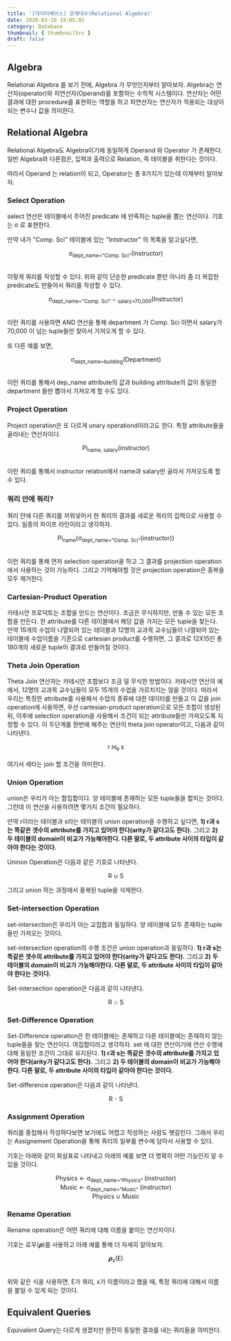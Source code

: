 ```yaml
---
title: '[데이터베이스] 관계대수(Relational Algebra)'
date: 2020-03-10 19:05:91
category: Database
thumbnail: { thumbnailSrc }
draft: false
---
```


## Algebra

Relational Algebra 를 보기 전에, Algebra 가 무엇인지부터 알아보자. Algebra는 연산자(operator)와 피연산자(Operand)를 포함하는 수학적 시스템이다. 연산자는 어떤 결과에 대한 procedure를 표현하는 역할을 하고 피연산자는 연산자가 적용되는 대상이 되는 변수나 값을 의미한다.

## Relational Algebra

Relational Algebra도 Algebra이기에 동일하게 Operand 와 Operator 가 존재한다. 일반 Algebra와 다른점은, 입력과 출력으로 Relation, 즉 테이블을 취한다는 것이다.

따라서 Operand 는 relation이 되고, Operator는 총 8가지가 있는데 이제부터 알아보자.

### Select Operation

select 연산은 테이블에서 주어진 predicate 에 만족하는 tuple을 뽑는 연산이다. 기호는 σ 로 표현한다.

만약 내가 "Comp. Sci" 테이블에 있는 "Intstructor" 의 목록을 알고싶다면,

<center>σ<sub>dept_name="Comp. Sci"</sub>(Instructor)</center><br>

이렇게 쿼리를 작성할 수 있다. 위와 같이 단순한 predicate 뿐만 아니라 좀 더 복잡한 predicate도 만들어서 쿼리를 작성할 수 있다.

<center>σ<sub>dept_name="Comp. Sci" ⌃ salary>70,000</sub>(Instructor)</center><br>

이런 쿼리를 사용하면 AND 연산을 통해 department 가 Comp. Sci 이면서 salary가 70,000 이 넘는 tuple들만 찾아서 가져오게 할 수 있다.

또 다른 예를 보면,

<center>σ<sub>dept_name=building</sub>(Department)</center><br>

이런 쿼리를 통해서 dep_name attribute의 값과 building attribute의 값이 동일한 department 들만 뽑아서 가져오게 할 수도 있다.

### Project Operation

Project operation은 또 다르게 unary operationd이라고도 한다. 특정 attribute들을 골라내는 연산자이다.

<center>Pi<sub>name, salary</sub>(instructor)</center><br>

이런 쿼리를 통해서 instructor relation에서 name과 salary만 골라서 가져오도록 할 수 있다.

### 쿼리 안에 쿼리?

쿼리 안에 다른 쿼리를 끼워넣어서 한 쿼리의 결과를 새로운 쿼리의 입력으로 사용할 수 있다. 일종의 파이프 라인이라고 생각하자.

<center>Pi<sub>name</sub>(σ<sub>dept_name="Comp. Sci“</sub>(instructor))</center><br>

이런 쿼리를 통해 먼저 selection operation을 하고 그 결과를 projection operation에서 사용하는 것이 가능하다. 그리고 기억해야할 것은 projection operation은 중복을 모두 제거한다.

### Cartesian-Product Operation

카테시안 프로덕트는 조합을 만드는 연산이다. 조금은 무식하지만, 만들 수 있는 모든 조합을 만든다. 한 attribute를 다른 테이블에서 해당 값을 가지는 모든 tuple을 찾는다. 만약 15개의 수업이 나열되어 있는 테이블과 12명의 교과목 교수님들이 나열되어 있는 테이블에 수업이름을 기준으로 cartesian product를 수행하면, 그 결과로 12X15인 총 180개의 새로운 tuple이 결과로 만들어질 것이다.

### Theta Join Operation

Theta Join 연산자는 카테시안 조합보다 조금 덜 무식한 방법이다. 카테시안 연산의 예에서, 12명의 교과목 교수님들이 모두 15개의 수업을 가르치지는 않을 것이다. 따라서 우리는 특정한 attribute를 사용해서 수업의 종류에 대한 데이터를 만들고 이 값을 join operation에 사용하면, 우선 cartesian-product operation으로 모든 조합이 생성된 뒤, 이후에 selection operation을 사용해서 조건이 되는 attribute들만 가져오도록 지정할 수 있다. 이 두단계를 한번에 해주는 연산이 theta join operator이고, 다음과 같이 나타낸다.

<center>r ⨝<sub>𝜃</sub> s</center>
<br>
여기서 세타는 join 할 조건을 의미한다.

### Union Operation

union은 우리가 아는 합집합이다. 양 테이블에 존재하는 모든 tuple들을 합치는 것이다. 그런데 이 연산을 사용하려면 몇가지 조건이 필요하다.

만약 r이라는 테이블과 s라는 테이블의 union operation을 수행하고 싶다면, **1) r과 s는 똑같은 갯수의 attribute를 가지고 있어야 한다(arity가 같다고도 한다).** 그리고 **2) 두 테이블의 domain이 비교가 가능해야한다. 다른 말로, 두 attribute 사이의 타입이 같아야 한다는 것이다.**

Uninon Operation은 다음과 같은 기호로 나타낸다.

<center>R ∪ S</center>

그리고 union 하는 과정에서 중복된 tuple을 삭제한다.

### Set-intersection Operation

set-intersection은 우리가 아는 교집합과 동일하다. 양 테이블에 모두 존재하는 tuple들만 가져오는 것이다.

set-intersection operation의 수행 조건은 union operation과 동일하다. **1) r과 s는 똑같은 갯수의 attribute를 가지고 있어야 한다(arity가 같다고도 한다).** 그리고 **2) 두 테이블의 domain이 비교가 가능해야한다. 다른 말로, 두 attribute 사이의 타입이 같아야 한다는 것이다.**

Set-intersection operation은 다음과 같이 나타낸다.

<center>R ∩ S</center>

### Set-Difference Operation

Set-Difference operation은 한 테이블에는 존재하고 다른 테이블에는 존재하지 않는 tuple들을 찾는 연산이다. 여집합이라고 생각하자. set 에 대한 연산이기에 연산 수행에 대해 동일한 조건이 그대로 유지된다. **1) r과 s는 똑같은 갯수의 attribute를 가지고 있어야 한다(arity가 같다고도 한다).** 그리고 **2) 두 테이블의 domain이 비교가 가능해야한다. 다른 말로, 두 attribute 사이의 타입이 같아야 한다는 것이다.**

Set-difference operation은 다음과 같이 나타낸다.

<center>R - S</center>

### Assignment Operation

쿼리를 중첩해서 작성하다보면 보기에도 어렵고 작성하는 사람도 헷갈린다. 그래서 우리는 Assignement Operation을 통해 쿼리의 일부를 변수에 담아서 사용할 수 있다.

기호는 아래와 같이 화살표로 나타내고 아래의 예를 보면 더 명확히 어떤 기능인지 알 수 있을 것이다.

<center>
Physics <- σ<sub>dept_name=“Physics”</sub> (instructor)<br>
Music <- σ<sub>dept_name=“Music”</sub> (instructor)<br>
Physics ∪ Music
</center>

### Rename Operation

Rename operation은 어떤 쿼리에 대해 이름을 붙이는 연산자이다.

기호는 로우(𝝆)를 사용하고 아래 예를 통해 더 자세히 알아보자.

<center>𝝆<sub>x</sub>(E)</center>
<br>

위와 같은 식을 사용하면, E가 쿼리, x가 이름이라고 했을 때, 특정 쿼리에 대해서 이름을 붙일 수 있게 되는 것이다.

## Equivalent Queries

Equivalent Query는 다르게 생겼지만 완전히 동일한 결과를 내는 쿼리들을 의미한다.
